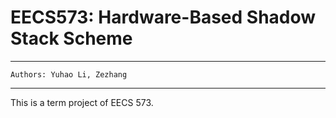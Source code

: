 # EECS573: Hardware-Based Shadow Stack Scheme
------

    Authors: Yuhao Li, Zezhang

-----------------

This is a term project of EECS 573.
